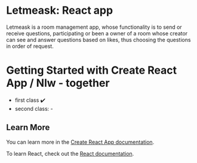# Letmeask: React app

Letmeask is a room management app, whose functionality is to send or receive questions, participating or been a owner of a room whose creator can see and answer questions based on likes, thus choosing the questions in order of request.


# Getting Started with Create React App / Nlw - together

- first class :heavy_check_mark:
- second class: -

## Learn More

You can learn more in the [Create React App documentation](https://facebook.github.io/create-react-app/docs/getting-started).

To learn React, check out the [React documentation](https://reactjs.org/).
